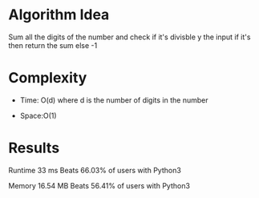 # Algorithm Idea

Sum all the digits of the number and check if it's divisble y the input if it's then return the sum else -1

# Complexity

- Time: O(d) where d is the number of digits in the number

- Space:O(1)

# Results

Runtime
33
ms
Beats
66.03%
of users with Python3

Memory
16.54
MB
Beats
56.41%
of users with Python3